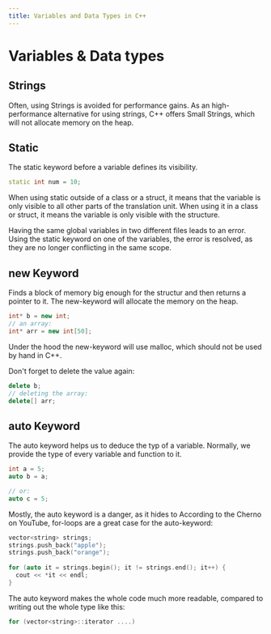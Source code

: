 ```yaml
---
title: Variables and Data Types in C++
---
```


# Variables & Data types

## Strings

Often, using Strings is avoided for performance gains. 
As an high-performance alternative for using strings, C++ offers Small Strings, which will not allocate memory on the heap. 

## Static
The static keyword before a variable defines its visibility. 

```cpp
static int num = 10; 
```

When using static outside of a class or a struct, it means that the variable is only visible to all other parts of the translation unit. When using it in a class or struct, it means the variable is only visible with
the structure. 

Having the same global variables in two different files leads to an error. Using the static keyword on one of the variables, the error is resolved, as they are no longer conflicting in the same scope. 

## new Keyword 

Finds a block of memory big enough for the structur and then returns a pointer to it. 
The new-keyword will allocate the memory on the heap. 
```cpp
int* b = new int;
// an array: 
int* arr = new int[50];  
```

Under the hood the new-keyword will use malloc, which should not be used by hand in C++. 

Don't forget to delete the value again: 

```cpp
delete b; 
// deleting the array: 
delete[] arr; 
```


## auto Keyword
The auto keyword helps us to deduce the typ of a variable. Normally, we provide the type of every variable and function to it. 

```cpp
int a = 5;  
auto b = a;

// or: 
auto c = 5; 
```

Mostly, the auto keyword is a danger, as it hides to 
According to the Cherno on YouTube, for-loops are a great case for the auto-keyword: 

```cpp
vector<string> strings;
strings.push_back("apple");
strings.push_back("orange");
  
for (auto it = strings.begin(); it != strings.end(); it++) {
  cout << *it << endl;
}
```

The auto keyword makes the whole code much more readable, compared to writing out the whole type like this: 
```cpp
for (vector<string>::iterator ....)
```